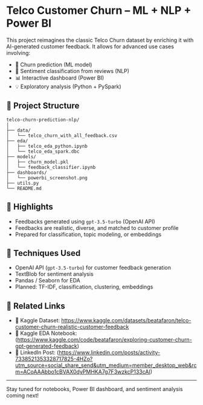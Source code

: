 # Telco Customer Churn – ML + NLP + Power BI

This project reimagines the classic Telco Churn dataset by enriching it with AI-generated customer feedback. It allows for advanced use cases involving:

- 🌟 Churn prediction (ML model)
- 💬 Sentiment classification from reviews (NLP)
- 📊 Interactive dashboard (Power BI)
- 💡 Exploratory analysis (Python + PySpark)

## 📁 Project Structure

```
telco-churn-prediction-nlp/
│
├── data/
│   └── telco_churn_with_all_feedback.csv
├── eda/
│   ├── telco_eda_python.ipynb
│   └── telco_eda_spark.dbc
├── models/
│   ├── churn_model.pkl
│   └── feedback_classifier.ipynb
├── dashboards/
│   └── powerbi_screenshot.png
├── utils.py
└── README.md
```

## 📍 Highlights

- Feedbacks generated using `gpt-3.5-turbo` (OpenAI API)
- Feedbacks are realistic, diverse, and matched to customer profile
- Prepared for classification, topic modeling, or embeddings

## 🧠 Techniques Used

- OpenAI API (`gpt-3.5-turbo`) for customer feedback generation
- TextBlob for sentiment analysis
- Pandas / Seaborn for EDA
- Planned: TF-IDF, classification, clustering, embeddings

## 🔗 Related Links

- 📂 Kaggle Dataset: https://www.kaggle.com/datasets/beatafaron/telco-customer-churn-realistic-customer-feedback
- 📓 Kaggle EDA Notebook: (https://www.kaggle.com/code/beatafaron/exploring-customer-churn-gpt-generated-feedback)
- 📄 LinkedIn Post: (https://www.linkedin.com/posts/activity-7338521353328717825-4HZo?utm_source=social_share_send&utm_medium=member_desktop_web&rcm=ACoAAAbbo1cBVAX0dyPMHKA7g7F3wzkcP133cAI)

---

Stay tuned for notebooks, Power BI dashboard, and sentiment analysis coming next!
